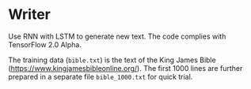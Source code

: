 # Writer

Use RNN with LSTM to generate new text. The code complies with TensorFlow 2.0 Alpha.

The training data (`bible.txt`) is the text of the King James Bible (https://www.kingjamesbibleonline.org/). The first 1000 lines are further prepared in a separate file `bible_1000.txt` for quick trial.
